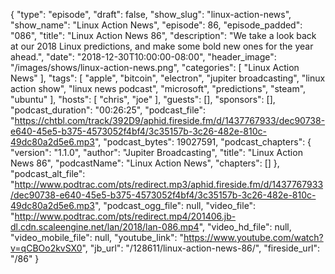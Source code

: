 {
  "type": "episode",
  "draft": false,
  "show_slug": "linux-action-news",
  "show_name": "Linux Action News",
  "episode": 86,
  "episode_padded": "086",
  "title": "Linux Action News 86",
  "description": "We take a look back at our 2018 Linux predictions, and make some bold new ones for the year ahead.",
  "date": "2018-12-30T10:00:00-08:00",
  "header_image": "/images/shows/linux-action-news.png",
  "categories": [
    "Linux Action News"
  ],
  "tags": [
    "apple",
    "bitcoin",
    "electron",
    "jupiter broadcasting",
    "linux action show",
    "linux news podcast",
    "microsoft",
    "predictions",
    "steam",
    "ubuntu"
  ],
  "hosts": [
    "chris",
    "joe"
  ],
  "guests": [],
  "sponsors": [],
  "podcast_duration": "00:26:25",
  "podcast_file": "https://chtbl.com/track/392D9/aphid.fireside.fm/d/1437767933/dec90738-e640-45e5-b375-4573052f4bf4/3c35157b-3c26-482e-810c-49dc80a2d5e6.mp3",
  "podcast_bytes": 19027591,
  "podcast_chapters": {
    "version": "1.1.0",
    "author": "Jupiter Broadcasting",
    "title": "Linux Action News 86",
    "podcastName": "Linux Action News",
    "chapters": []
  },
  "podcast_alt_file": "http://www.podtrac.com/pts/redirect.mp3/aphid.fireside.fm/d/1437767933/dec90738-e640-45e5-b375-4573052f4bf4/3c35157b-3c26-482e-810c-49dc80a2d5e6.mp3",
  "podcast_ogg_file": null,
  "video_file": "http://www.podtrac.com/pts/redirect.mp4/201406.jb-dl.cdn.scaleengine.net/lan/2018/lan-086.mp4",
  "video_hd_file": null,
  "video_mobile_file": null,
  "youtube_link": "https://www.youtube.com/watch?v=qCBOo2kvSX0",
  "jb_url": "/128611/linux-action-news-86/",
  "fireside_url": "/86"
}

